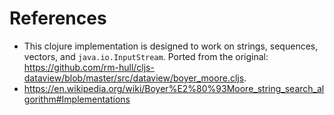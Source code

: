 # References

* This clojure implementation is designed to work on strings, sequences, vectors, and `java.io.InputStream`. Ported from the original: https://github.com/rm-hull/cljs-dataview/blob/master/src/dataview/boyer_moore.cljs.
* https://en.wikipedia.org/wiki/Boyer%E2%80%93Moore_string_search_algorithm#Implementations

